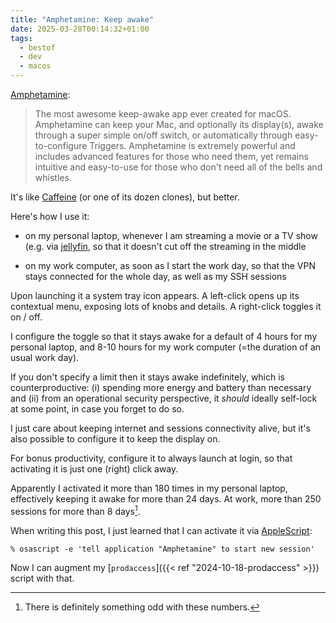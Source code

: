 ```yaml
---
title: "Amphetamine: Keep awake"
date: 2025-03-28T00:14:32+01:00
tags:
  - bestof
  - dev
  - macos
---
```


[Amphetamine](https://apps.apple.com/us/app/amphetamine/id937984704?mt=12):

> The most awesome keep-awake app ever created for macOS. Amphetamine can keep
> your Mac, and optionally its display(s), awake through a super simple on/off
> switch, or automatically through easy-to-configure Triggers. Amphetamine is
> extremely powerful and includes advanced features for those who need them, yet
> remains intuitive and easy-to-use for those who don't need all of the bells
> and whistles.

It's like [Caffeine](https://www.caffeine-app.net/) (or one of its dozen
clones), but better.

Here's how I use it:

* on my personal laptop, whenever I am streaming a movie or a TV show (e.g. via
  [jellyfin](https://jellyfin.org/), so that it doesn't cut off the streaming in
  the middle

* on my work computer, as soon as I start the work day, so that the VPN stays
  connected for the whole day, as well as my SSH sessions

Upon launching it a system tray icon appears. A left-click opens up its
contextual menu, exposing lots of knobs and details. A right-click toggles it on
/ off.

I configure the toggle so that it stays awake for a default of 4 hours for my
personal laptop, and 8-10 hours for my work computer (=the duration of an usual
work day).

If you don't specify a limit then it stays awake indefinitely, which is
counterproductive: (i) spending more energy and battery than necessary and (ii)
from an operational security perspective, it _should_ ideally self-lock at some
point, in case you forget to do so.

I just care about keeping internet and sessions connectivity alive, but it's
also possible to configure it to keep the display on.

For bonus productivity, configure it to always launch at login, so that
activating it is just one (right) click away.

Apparently I activated it more than 180 times in my personal laptop, effectively
keeping it awake for more than 24 days. At work, more than 250 sessions for more
than 8 days[^1].

When writing this post, I just learned that I can activate it via
[AppleScript](https://developer.apple.com/library/archive/documentation/AppleScript/Conceptual/AppleScriptLangGuide/introduction/ASLR_intro.html):

```shell
% osascript -e 'tell application "Amphetamine" to start new session'
```

Now I can augment my [`prodaccess`]({{< ref "2024-10-18-prodaccess" >}}) script
with that.


[^1]: There is definitely something odd with these numbers.

